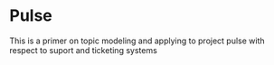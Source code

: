 # Pulse
This is a primer on topic modeling and applying to project pulse with respect to suport and ticketing systems

